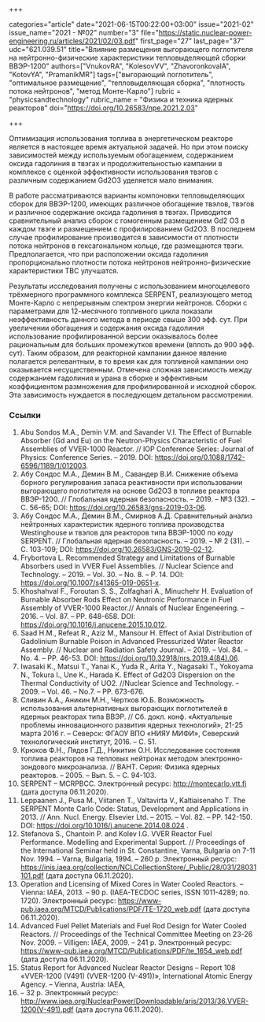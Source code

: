 +++

categories="article"
date="2021-06-15T00:22:00+03:00"
issue="2021-02"
issue_name="2021 - №02"
number="3"
file="https://static.nuclear-power-engineering.ru/articles/2021/02/03.pdf"
first_page="27"
last_page="37"
udc="621.039.51"
title="Влияние размещения выгорающего поглотителя на нейтронно-физические характеристики тепловыделяющей сборки ВВЭР-1200"
authors=["VnukovRA", "KolesovVV", "ZhavoronkovaIA", "KotovYA", "PramanikMR"]
tags=["выгорающий поглотитель", "оптимальное размещение", "тепловыделяющая сборка", "плотность потока нейтронов", "метод Монте-Карло"]
rubric = "physicsandtechnology"
rubric_name = "Физика и техника ядерных реакторов"
doi="https://doi.org/10.26583/npe.2021.2.03"

+++

Оптимизация использования топлива в энергетическом реакторе является в настоящее время актуальной задачей. Но при этом поиску зависимостей между используемым обогащением, содержанием оксида гадолиния в твэгах и продолжительностью кампании в комплексе с оценкой эффективности использования твэгов с различным содержанием Gd2O3 уделяется мало внимания.

В работе рассматриваются варианты компоновки тепловыделяющих сборок для ВВЭР-1200, имеющих различное обогащение твэлов, твэгов и различное содержание оксида гадолиния в твэгах. Приводится сравнительный анализ сборок с гомогенным размещением Gd2 O3 в каждом твэге и размещением с профилированием Gd2O3. В последнем случае профилирование производится в зависимости от плотности потока нейтронов в гексагональном кольце, где размещаются твэги. Предполагается, что при расположении оксида гадолиния пропорционально плотности потока нейтронов нейтронно-физические характеристики ТВС улучшатся.

Результаты исследования получены с использованием многоцелевого трёхмерного программного комплекса SERPENT, реализующего метод Монте-Карло с непрерывным спектром энергии нейтронов. Сборки с параметрами для 12-месячного топливного цикла показали неэффективность данного метода в периоде свыше 300 эфф. сут. При увеличении обогащения и содержания оксида гадолиния использование профилированной версии оказывалось более рациональным для больших промежутков времени (вплоть до 900 эфф. сут). Таким образом, для реакторной кампании данное явление полагается релевантным, в то время как для топливной кампании оно оказывается несущественным. Отмечена сложная зависимость между содержанием гадолиния и урана в сборке и эффективным коэффициентом размножения для профилированной и исходной сборок. Эта зависимость нуждается в последующем детальном рассмотрении.

### Ссылки

1. Abu Sondos M.A., Demin V.M. and Savander V.I. The Effect of Burnable Absorber (Gd and Eu) on the Neutron-Physics Characteristic of Fuel Assemblies of VVER-1000 Reactor. // IOP Conference Series: Journal of Physics: Conference Series. – 2019. DOI: https://doi.org/0.1088/1742-6596/1189/1/012003.
2. Абу Сондос М.А., Демин В.М., Савандер В.И. Снижение объема борного регулирования запаса реактивности при использовании выгорающего поглотителя на основе Gd2O3 в топливе реактора ВВЭР-1200. // Глобальная ядерная безопасность. – 2019. – №3 (32). – С. 56-65; DOI: https://doi.org/10.26583/gns-2019-03-06.
3. Абу Сондос М.А., Демин В.М., Смирнов А.Д. Сравнительный анализ нейтронных характеристик ядерного топлива производства Westinghouse и твэлов для реакторов типа ВВЭР-1000 по коду SERPENT. // Глобальная ядерная безопасность. – 2019. – № 2 (31). – С. 103-109; DOI: https://doi.org/10.26583/GNS-2019-02-12.
4. Frybortova L. Recommended Strategy and Limitations of Burnable Absorbers used in VVER Fuel Assemblies. // Nuclear Science and Technology. – 2019. – Vol. 30. – No. 8. – P. 14. DOI: https://doi.org/10.1007/s41365-019-0651-x.
5. Khoshahval F., Foroutan S. S., Zolfaghari A., Minuchehr H. Evaluation of Burnable Absorber Rods Effect on Neutronic Performance in Fuel Assembly of VVER-1000 Reactor.// Annals of Nuclear Engeneering. – 2016. – Vol. 87. – PP. 648-658. DOI: https://doi.org/10.1016/j.anucene.2015.10.012. 
6. Saad H.M., Refeat R., Aziz M., Mansour H. Effect of Axial Distribution of Gadolinium Burnable Poison in Advanced Pressurized Water Reactor Assembly. // Nuclear and Radiation Safety Journal. – 2019. – Vol. 84. – No. 4. – PP. 46-53. DOI: https://doi.org/10.32918/nrs.2019.4(84).06.
7. Iwasaki K., Matsui T., Yanai K., Yuda R., Arita Y., Nagasaki T., Yokoyama N., Tokura I., Une K., Harada K. Effect of Gd2O3 Dispersion on the Thermal Conductivity of UO2. //Nuclear Science and Technology. – 2009. – Vol. 46. – No.7. – PP. 673-676.
8. Сливин А.А., Аникин М.Н., Чертков Ю.Б. Возможность использования альтернативных выгорающих поглотителей в ядерных реакторах типа ВВЭР. // Сб. докл. конф. «Актуальные проблемы инновационного развития ядерных технологий», 21-25 марта 2016 г. – Северск: ФГАОУ ВПО «НИЯУ МИФИ», Северский технологический институт, 2016. – С. 51.
9. Крюков Ф.Н., Лядов Г.Д., Никитин О.Н. Исследование состояния топлива реакторов на тепловых нейтронах методом электронно-зондового микроанализа. // ВАНТ. Серия: Физика ядерных реакторов. – 2005. – Вып. 5. – C. 94-103.
10. SERPENT – MCRPBCC. Электронный ресурс: http://montecarlo.vtt.fi (дата доступа 06.11.2020).
11. Leppaanen J., Pusa M., Viitanen T., Valtavirta V., Kaltiaisenaho T. The SERPENT Monte Carlo Code: Status, Development and Applications in 2013. // Ann. Nucl. Energy. Elsevier Ltd. – 2015. – Vol. 82. – PP. 142-150. DOI: https://doi.org/10.1016/j.anucene.2014.08.024 .
12. Stefanova S., Chantoin P. and Kolev I.G. VVER Reactor Fuel Performance. Modelling and Experimental Support. // Proceedings of the International Seminar held in St. Constantine, Varna, Bulgaria on 7-11 Nov. 1994. – Varna, Bulgaria, 1994. – 260 p. Электронный ресурс: https://inis.iaea.org/collection/NCLCollectionStore/_Public/28/031/28031101.pdf (дата доступа 06.11.2020).
13. Operation and Licensing of Mixed Cores in Water Cooled Reactors. – Vienna: IAEA, 2013. – 90 p. (IAEA-TECDOC series, ISSN 1011-4289; no. 1720). Электронный ресурс: https://www-pub.iaea.org/MTCD/Publications/PDF/TE-1720_web.pdf (дата доступа 06.11.2020).
14. Advanced Fuel Pellet Materials and Fuel Rod Design for Water Cooled Reactors. // Proceedings of the Technical Committee Meeting on 23-26 Nov. 2009. – Villigen: IAEA, 2009. – 241 p. Электронный ресурс: https://www-pub.iaea.org/MTCD/Publications/PDF/te_1654_web.pdf (дата доступа 06.11.2020).
15. Status Report for Advanced Nuclear Reactor Designs – Report 108 «VVER-1200 (V491) (VVER-1200 (V-491))», International Atomic Energy Agency. – Vienna, Austria: IAEA,
2011. – 32 p. Электронный ресурс: http://www.iaea.org/NuclearPower/Downloadable/aris/2013/36.VVER-1200(V-491).pdf (дата доступа 06.11.2020).